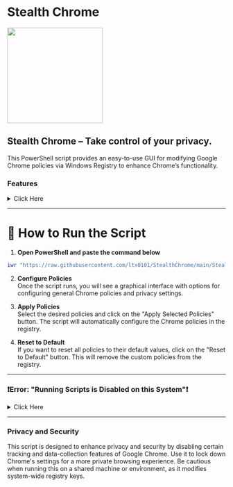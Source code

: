 # Stealth Chrome
<img src="https://github.com/user-attachments/assets/35794d47-f1ab-43d1-a27d-874a05b01906" width="220" height="220">


## Stealth Chrome – Take control of your privacy.
This PowerShell script provides an easy-to-use GUI for modifying Google Chrome policies via Windows Registry to enhance Chrome’s functionality.

### Features  
<details>  
<summary> Click Here </summary>

- **Enable Hardware Acceleration**  
   Uses GPU acceleration to improve performance.

- **Disable Network Prediction**  
   Prevents Chrome from preloading pages and DNS queries to save bandwidth and enhance privacy.

- **Disable Tab Freezing**  
   Prevents inactive tabs from being automatically suspended to save memory.

- **Disable Memory Saver Mode**  
   Keeps all tabs active instead of reducing memory usage by suspending unused ones.

- **Disable Chrome Cleanup Tool**  
   Disables Chrome’s built-in tool for scanning and removing harmful software.

- **Disable Safe Browsing**  
   Turns off Google’s phishing and malware protection.

- **Disable Content Suggestions on New Tab Page**  
   Stops Chrome from showing recommended articles.

- **Disable Metrics and Data Collection**  
   Prevents Chrome from sending anonymized data and usage statistics to Google.

- **Disable Password Leak Detection**  
   Stops Chrome from alerting you about compromised passwords.

- **Disable Cloud Reporting**  
   Prevents device event reports from being sent to Google.

- **Disable Third-Party Cookies**  
   Blocks websites from using third-party cookies for tracking.

- **Enable Do Not Track**  
   Sends a request to websites asking them not to track your browsing.

- **Disable Device Activity and System Reporting**  
   Prevents Chrome from logging and reporting device information, such as network events, system status, app usage, and more.

- **Set DNS Over HTTPS Mode**  
   Ensures secure DNS queries for private browsing.

- **Disable Sync and Sign-in Features**  
   Turns off Chrome's sync feature and disables sign-in to prevent tracking of your browsing activity.

- **Disable Autofill and Password Manager**  
   Disables Chrome’s autofill and password manager features for enhanced privacy.

- **Disable Geolocation and Sensors**  
   Blocks websites from accessing your device's location and sensors (like accelerometer, gyroscope).

- **Disable Screen and Audio/Video Capture**  
   Prevents websites from capturing your screen, audio, or video.

- **Disable Translation and Spell Checking**  
   Turns off Chrome's translation service and spell check to prevent sending your data to Google.

- **Block WebSQL and Contextual Search**  
   Disables WebSQL database usage and contextual search to prevent tracking and unwanted data collection.

- **Prevent Browser Data Collection on Exit**  
   Ensures that Chrome doesn't collect browsing data on exit.

- **Enable Https-Only Mode**  
   Forces Chrome to load only secure HTTPS connections.

</details>

---

# 🚀 How to Run the Script

1. **Open PowerShell and paste the command below**  
```ps1
iwr "https://raw.githubusercontent.com/ltx0101/StealthChrome/main/StealthChrome.ps1" -OutFile "StealthChrome.ps1"; .\StealthChrome.ps1
```
2. **Configure Policies**  
   Once the script runs, you will see a graphical interface with options for configuring general Chrome policies and privacy settings.

3. **Apply Policies**  
   Select the desired policies and click on the "Apply Selected Policies" button. The script will automatically configure the Chrome policies in the registry.

4. **Reset to Default**  
   If you want to reset all policies to their default values, click on the "Reset to Default" button. This will remove the custom policies from the registry.

---

### ❗Error: "Running Scripts is Disabled on this System"❗ 
<details>  
<summary> Click Here </summary>

If you encounter the error **"Running Scripts is Disabled on this System"**, it means that PowerShell's execution policy is preventing scripts from running for security reasons.

To resolve this, follow these steps:

1. **Open PowerShell as Administrator**  
   
2. **Change the Execution Policy**  
   Run the following command in the PowerShell window to allow locally-created scripts to run:

   ```ps1
   Set-ExecutionPolicy -ExecutionPolicy RemoteSigned
   ```
</details>

---

### Privacy and Security

This script is designed to enhance privacy and security by disabling certain tracking and data-collection features of Google Chrome. Use it to lock down Chrome's settings for a more private browsing experience. Be cautious when running this on a shared machine or environment, as it modifies system-wide registry keys.
